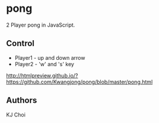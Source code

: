 # pong
2 Player pong in JavaScript.

## Control
- Player1 - up and down arrow
- Player2 - 'w' and 's' key

http://htmlpreview.github.io/?https://github.com/Kwangjong/pong/blob/master/pong.html

## Authors
KJ Choi
